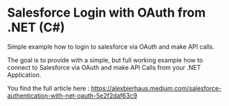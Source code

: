 # Salesforce Login with OAuth from .NET (C#)

Simple example how to login to salesforce via OAuth and make API calls.

The goal is to provide with a simple, but full working example how to connect to Salesforce via OAuth and make API Calls from your .NET Application. 

You find the full article here : https://alexbierhaus.medium.com/salesforce-authentication-with-net-oauth-5e2f2daf63c9